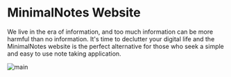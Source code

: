 # MinimalNotes Website

We live in the era of information, and too much information can be more harmful than no information. It's time to declutter your digital life and the MinimalNotes website is the perfect alternative for those who seek a simple and easy to use note taking application. 

![main](https://user-images.githubusercontent.com/43593024/82290576-a49dfb00-997d-11ea-9f3e-2210c2125d9f.PNG)
